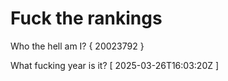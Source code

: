 # Fuck the rankings

Who the hell am I?
{ 20023792 }

What fucking year is it?
[ 2025-03-26T16:03:20Z ]
